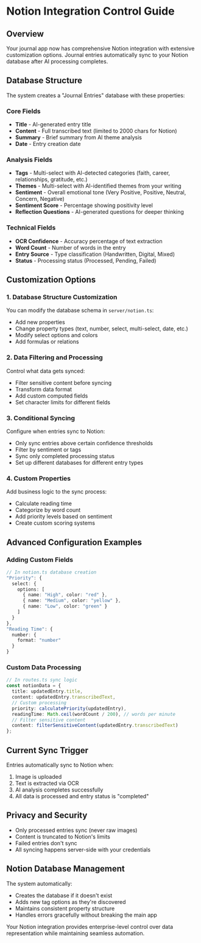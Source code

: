 # Notion Integration Control Guide

## Overview
Your journal app now has comprehensive Notion integration with extensive customization options. Journal entries automatically sync to your Notion database after AI processing completes.

## Database Structure
The system creates a "Journal Entries" database with these properties:

### Core Fields
- **Title** - AI-generated entry title
- **Content** - Full transcribed text (limited to 2000 chars for Notion)
- **Summary** - Brief summary from AI theme analysis
- **Date** - Entry creation date

### Analysis Fields
- **Tags** - Multi-select with AI-detected categories (faith, career, relationships, gratitude, etc.)
- **Themes** - Multi-select with AI-identified themes from your writing
- **Sentiment** - Overall emotional tone (Very Positive, Positive, Neutral, Concern, Negative)
- **Sentiment Score** - Percentage showing positivity level
- **Reflection Questions** - AI-generated questions for deeper thinking

### Technical Fields
- **OCR Confidence** - Accuracy percentage of text extraction
- **Word Count** - Number of words in the entry
- **Entry Source** - Type classification (Handwritten, Digital, Mixed)
- **Status** - Processing status (Processed, Pending, Failed)

## Customization Options

### 1. Database Structure Customization
You can modify the database schema in `server/notion.ts`:
- Add new properties
- Change property types (text, number, select, multi-select, date, etc.)
- Modify select options and colors
- Add formulas or relations

### 2. Data Filtering and Processing
Control what data gets synced:
- Filter sensitive content before syncing
- Transform data format
- Add custom computed fields
- Set character limits for different fields

### 3. Conditional Syncing
Configure when entries sync to Notion:
- Only sync entries above certain confidence thresholds
- Filter by sentiment or tags
- Sync only completed processing status
- Set up different databases for different entry types

### 4. Custom Properties
Add business logic to the sync process:
- Calculate reading time
- Categorize by word count
- Add priority levels based on sentiment
- Create custom scoring systems

## Advanced Configuration Examples

### Adding Custom Fields
```typescript
// In notion.ts database creation
"Priority": {
  select: {
    options: [
      { name: "High", color: "red" },
      { name: "Medium", color: "yellow" },
      { name: "Low", color: "green" }
    ]
  }
},
"Reading Time": {
  number: {
    format: "number"
  }
}
```

### Custom Data Processing
```typescript
// In routes.ts sync logic
const notionData = {
  title: updatedEntry.title,
  content: updatedEntry.transcribedText,
  // Custom processing
  priority: calculatePriority(updatedEntry),
  readingTime: Math.ceil(wordCount / 200), // words per minute
  // Filter sensitive content
  content: filterSensitiveContent(updatedEntry.transcribedText)
};
```

## Current Sync Trigger
Entries automatically sync to Notion when:
1. Image is uploaded
2. Text is extracted via OCR
3. AI analysis completes successfully
4. All data is processed and entry status is "completed"

## Privacy and Security
- Only processed entries sync (never raw images)
- Content is truncated to Notion's limits
- Failed entries don't sync
- All syncing happens server-side with your credentials

## Notion Database Management
The system automatically:
- Creates the database if it doesn't exist
- Adds new tag options as they're discovered
- Maintains consistent property structure
- Handles errors gracefully without breaking the main app

Your Notion integration provides enterprise-level control over data representation while maintaining seamless automation.